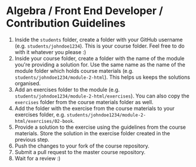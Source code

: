 # Algebra / Front End Developer / Contribution Guidelines

1. Inside the `students` folder, create a folder with your GitHub username (e.g. `students/johndoe1234`). This is your course folder. Feel free to do with it whatever you please :)
2. Inside your course folder, create a folder with the name of the module you're providing a solution for. Use the same name as the name of the module folder which holds course materials (e.g. `students/johndoe1234/module-2-html`). This helps us keeps the solutions organised.
3. Add an exercises folder to the module (e.g. `students/johndoe1234/module-2-html/exercises`). You can also copy the `exercises` folder from the course materials folder as well.
4. Add the folder with the exercise from the course materials to your exercises folder, e.g. `students/johndoe1234/module-2-html/exercises/02-book`.
5. Provide a solution to the exercise using the guidelines from the course materials. Store the solution in the exercise folder created in the previous step.
6. Push the changes to your fork of the course repository.
7. Submit a pull request to the master course repository.
8. Wait for a review :)